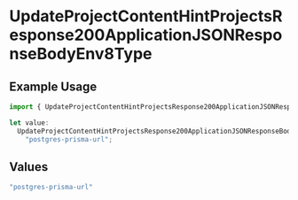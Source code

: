 # UpdateProjectContentHintProjectsResponse200ApplicationJSONResponseBodyEnv8Type

## Example Usage

```typescript
import { UpdateProjectContentHintProjectsResponse200ApplicationJSONResponseBodyEnv8Type } from "@vercel/sdk/models/updateprojectop.js";

let value:
  UpdateProjectContentHintProjectsResponse200ApplicationJSONResponseBodyEnv8Type =
    "postgres-prisma-url";
```

## Values

```typescript
"postgres-prisma-url"
```